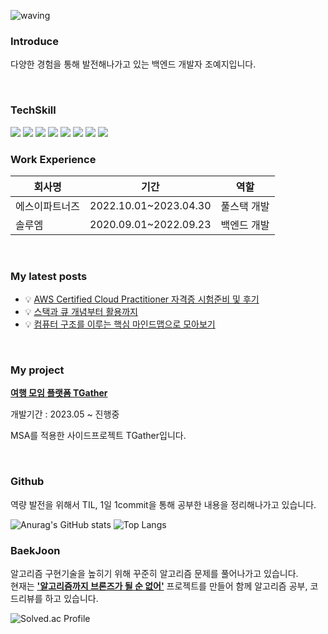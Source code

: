 ![waving](https://capsule-render.vercel.app/api?type=waving&height=200&text=yejiCho&fontAlign=80&fontAlignY=40&color=gradient)

<H3> Introduce </H3>

다양한 경험을 통해 발전해나가고 있는 백엔드 개발자 조예지입니다.

</br>
<div>

</div>

<H3> TechSkill </H3>
<div>
  <img src="https://img.shields.io/badge/Spring-6DB33F?style=for-the-badge&logo=Spring&logoColor=white">
 <img src="https://img.shields.io/badge/postgresql-4169E1?style=for-the-badge&logo=postgresql&logoColor=white">
 <img src="https://img.shields.io/badge/microsoftsqlserver-CC2927?style=for-the-badge&logo=microsoftsqlserver&logoColor=white">
 <img src="https://img.shields.io/badge/JAVA-red?style=for-the-badge&logo=OpenJDK&logoColor=white">
 <img src="https://img.shields.io/badge/javascript-F7DF1E?style=for-the-badge&logo=javascript&logoColor=white">
 <img src="https://img.shields.io/badge/python-3776AB?style=for-the-badge&logo=python&logoColor=white">
 <img src="https://img.shields.io/badge/jquery-0769AD?style=for-the-badge&logo=jquery&logoColor=white">
 <img src="https://img.shields.io/badge/vue.js-4FC08D?style=for-the-badge&logo=vuedotjs&logoColor=white">

 </div>

<H3> Work Experience </H3>

|회사명|기간|역할|
|---|--|--|
|에스이파트너즈|2022.10.01~2023.04.30|풀스택 개발|
|솔루엠|2020.09.01~2022.09.23|백엔드 개발|
</br>
<H3>My latest posts </H3>

- 💡 [AWS Certified Cloud Practitioner 자격증 시험준비 및 후기](https://yejipro.tistory.com/entry/AWS-Certified-Cloud-Practitioner-%EC%9E%90%EA%B2%A9%EC%A6%9D-%EC%8B%9C%ED%97%98%EC%A4%80%EB%B9%84-%EB%B0%8F-%ED%9B%84%EA%B8%B0) </br>
- 💡 [스택과 큐 개념부터 활용까지](https://yejipro.tistory.com/entry/%EC%8A%A4%ED%83%9D%EA%B3%BC-%ED%81%90%EC%9D%98-%EA%B0%9C%EB%85%90%EB%B6%80%ED%84%B0-%ED%99%9C%EC%9A%A9%EA%B9%8C%EC%A7%80)
- 💡 [컴퓨터 구조를 이루는 핵심 마인드맵으로 모아보기](https://yejipro.tistory.com/entry/%EC%BB%B4%ED%93%A8%ED%84%B0-%EA%B5%AC%EC%A1%B0%EB%A5%BC-%EC%9D%B4%EB%A3%A8%EB%8A%94-%ED%95%B5%EC%8B%AC-%EB%A7%88%EC%9D%B8%EB%93%9C-%EB%A7%B5%EC%9C%BC%EB%A1%9C-%EB%AA%A8%EC%95%84%EB%B3%B4%EA%B8%B0)

</br>
<H3>My project </H3>

**[여행 모임 플랫폼 TGather](https://github.com/growth-genius)** </br>

개발기간 : 2023.05 ~ 진행중 </br>

MSA를 적용한 사이드프로젝트 TGather입니다. </br>


</br>
<H3> Github </H3>

역량 발전을 위해서 TIL, 1일 1commit을 통해 공부한 내용을 정리해나가고 있습니다.

<div>

![Anurag's GitHub stats](https://github-readme-stats.vercel.app/api?username=cyeji&show_icons=true&theme=tokyonight)
![Top Langs](https://github-readme-stats.vercel.app/api/top-langs/?username=cyeji&layout=compact&theme=tokyonight)

</div>

<H3> BaekJoon </H3>

알고리즘 구현기술을 높히기 위해 꾸준히 알고리즘 문제를 풀어나가고 있습니다. </br>
현재는 **['알고리즘까지 브론즈가 될 순 없어'](https://github.com/algorithm-cote-study/baekjoon-algorithm)** 프로젝트를 만들어
함께 알고리즘 공부, 코드리뷰를 하고 있습니다.


![Solved.ac Profile](http://mazassumnida.wtf/api/generate_badge?boj=goe152)


